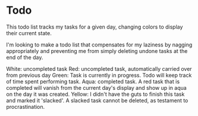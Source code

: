 Todo
========

This todo list tracks my tasks for a given day, changing colors to display their current state.

I'm looking to make a todo list that compensates for my laziness by nagging appropriately and preventing me from simply deleting undone tasks at the end of the day.

White: uncompleted task
Red: uncompleted task, automatically carried over from previous day
Green: Task is currently in progress. Todo will keep track of time spent performing task.
Aqua: completed task. A red task that is completed will vanish from the current day's display 
      and show up in aqua on the day it was created.
Yellow: I didn't have the guts to finish this task and marked it 'slacked'. A slacked task
        cannot be deleted, as testament to procrastination.
